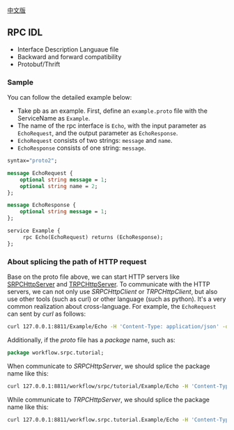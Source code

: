 [中文版](/docs/tutorial-01-idl.md)

## RPC IDL

- Interface Description Languaue file
- Backward and forward compatibility
- Protobuf/Thrift

### Sample

You can follow the detailed example below:

- Take pb as an example. First, define an `example.proto` file with the ServiceName as `Example`.
- The name of the rpc interface is `Echo`, with the input parameter as `EchoRequest`, and the output parameter as `EchoResponse`.
- `EchoRequest` consists of two strings: `message` and `name`.
- `EchoResponse` consists of one string: `message`.

~~~proto
syntax="proto2";

message EchoRequest {
    optional string message = 1;
    optional string name = 2;
};

message EchoResponse {
    optional string message = 1;
};

service Example {
     rpc Echo(EchoRequest) returns (EchoResponse);
};
~~~

### About splicing the path of HTTP request

Base on the proto file above, we can start HTTP servers like [SRPCHttpServer](https://github.com/sogou/srpc#3-servercc) and [TRPCHttpServer]((../../tutorial/tutorial-13-trpc_http_server.cc)). To communicate with the HTTP servers,  we can not only use *SRPCHttpClient* or *TRPCHttpClient*, but also use other tools (such as curl) or other language (such as python).  It's a very common realization about cross-language. For example, the `EchoRequest` can sent by *curl* as follows:

```sh
curl 127.0.0.1:8811/Example/Echo -H 'Content-Type: application/json' -d '{message:"from curl",name:"CURL"}'
```

Additionally, if the *proto* file has a *package* name, such as:
```proto
package workflow.srpc.tutorial;
```

When communicate to *SRPCHttpServer*, we should splice the package name like this:
```sh
curl 127.0.0.1:8811/workflow/srpc/tutorial/Example/Echo -H 'Content-Type: application/json' -d '{message:"from curl",name:"CURL"}'
```

While communicate to *TRPCHttpServer*, we should splice the package name like this:
```sh
curl 127.0.0.1:8811/workflow.srpc.tutorial.Example/Echo -H 'Content-Type: application/json' -d '{message:"from curl",name:"CURL"}'
```

